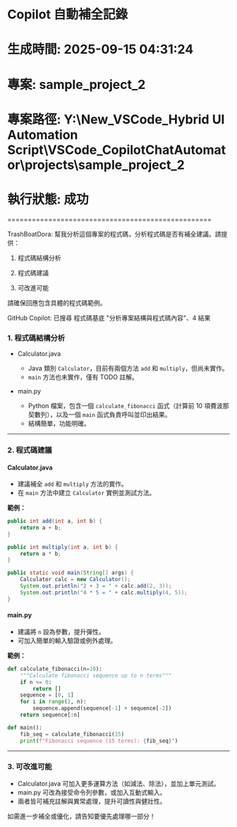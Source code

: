 # Copilot 自動補全記錄
# 生成時間: 2025-09-15 04:31:24
# 專案: sample_project_2
# 專案路徑: Y:\New_VSCode_Hybrid UI Automation Script\VSCode_CopilotChatAutomator\projects\sample_project_2
# 執行狀態: 成功
==================================================

TrashBoatDora: 幫我分析這個專案的程式碼，分析程式碼是否有補全建議。請提供：
1. 程式碼結構分析
2. 程式碼建議
3. 可改進可能

請確保回應包含具體的程式碼範例。

GitHub Copilot: 已搜尋 程式碼基底 "分析專案結構與程式碼內容"、4 結果

### 1. 程式碼結構分析

- Calculator.java
  - Java 類別 `Calculator`，目前有兩個方法 `add` 和 `multiply`，但尚未實作。
  - `main` 方法也未實作，僅有 TODO 註解。

- main.py
  - Python 檔案，包含一個 `calculate_fibonacci` 函式（計算前 10 項費波那契數列），以及一個 `main` 函式負責呼叫並印出結果。
  - 結構簡單，功能明確。

---

### 2. 程式碼建議

#### Calculator.java
- 建議補全 `add` 和 `multiply` 方法的實作。
- 在 `main` 方法中建立 `Calculator` 實例並測試方法。

**範例：**
```java
public int add(int a, int b) {
    return a + b;
}

public int multiply(int a, int b) {
    return a * b;
}

public static void main(String[] args) {
    Calculator calc = new Calculator();
    System.out.println("2 + 3 = " + calc.add(2, 3));
    System.out.println("4 * 5 = " + calc.multiply(4, 5));
}
```

#### main.py
- 建議將 `n` 設為參數，提升彈性。
- 可加入簡單的輸入驗證或例外處理。

**範例：**
```python
def calculate_fibonacci(n=10):
    """Calculate fibonacci sequence up to n terms"""
    if n <= 0:
        return []
    sequence = [0, 1]
    for i in range(2, n):
        sequence.append(sequence[-1] + sequence[-2])
    return sequence[:n]

def main():
    fib_seq = calculate_fibonacci(15)
    print(f"Fibonacci sequence (15 terms): {fib_seq}")
```

---

### 3. 可改進可能

- Calculator.java 可加入更多運算方法（如減法、除法），並加上單元測試。
- main.py 可改為接受命令列參數，或加入互動式輸入。
- 兩者皆可補充註解與異常處理，提升可讀性與健壯性。

如需進一步補全或優化，請告知要優先處理哪一部分！